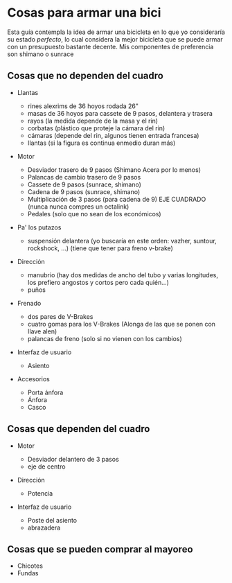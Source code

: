 # Cosas para armar una bici

Esta guía contempla la idea de armar una bicicleta en lo que yo consideraría su estado _perfecto_, lo cual considera la mejor bicicleta que se puede armar con un presupuesto bastante decente. Mis componentes de preferencia son shimano o sunrace

## Cosas que no dependen del cuadro

* Llantas
    - rines alexrims de 36 hoyos rodada 26"
    - masas de 36 hoyos para cassete de 9 pasos, delantera y trasera
    - rayos (la medida depende de la masa y el rin)
    - corbatas (plástico que proteje la cámara del rin)
    - cámaras (depende del rin, algunos tienen entrada francesa)
    - llantas (si la figura es continua enmedio duran más)

* Motor
    - Desviador trasero de 9 pasos (Shimano Acera por lo menos)
    - Palancas de cambio trasero de 9 pasos
    - Cassete de 9 pasos (sunrace, shimano)
    - Cadena de 9 pasos (sunrace, shimano)
    - Multiplicación de 3 pasos (para cadena de 9) EJE CUADRADO (nunca nunca compres un octalink)
    - Pedales (solo que no sean de los económicos)

* Pa' los putazos
    - suspensión delantera (yo buscaría en este orden: vazher, suntour, rockshock, ...) (tiene que tener para freno v-brake)

* Dirección
    - manubrio (hay dos medidas de ancho del tubo y varias longitudes, los prefiero angostos y cortos pero cada quién...)
    - puños

* Frenado
    - dos pares de V-Brakes
    - cuatro gomas para los V-Brakes (Alonga de las que se ponen con llave alen)
    - palancas de freno (solo si no vienen con los cambios)

* Interfaz de usuario
    - Asiento

* Accesorios
    - Porta ánfora
    - Ánfora
    - Casco

## Cosas que dependen del cuadro

* Motor
    - Desviador delantero de 3 pasos
    - eje de centro

* Dirección
    - Potencia

* Interfaz de usuario
    - Poste del asiento
    - abrazadera

## Cosas que se pueden comprar al mayoreo

* Chicotes
* Fundas
